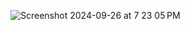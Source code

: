 ![Screenshot 2024-09-26 at 7 23 05 PM](https://github.com/user-attachments/assets/7ef6a3f7-bebd-4015-8a57-8b06e299df74)
